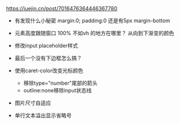 https://juejin.cn/post/7016476364446367780

- 有发现什么小秘密
  margin:0; padding:0
  还是有5px margin-bottom

- 元素高度跟随窗口
  100% 不如vh 的地方在哪里？
  从向到下渐变的颜色

- 修改input placeholder样式

- 最后一个没有下边框怎么搞？

- 使用caret-color改变光标颜色
  - 移除type="number"尾部的箭头
  - outline:none移除input状态线

- 图片尺寸自适应

- 单行文本溢出显示省略号
  
